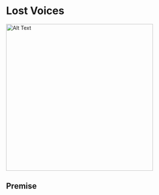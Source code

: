# Lost Voices

<img src="https://mechanicsofmagic.com/wp-content/uploads/2023/03/theme.png" alt="Alt Text" width="400" />

## Premise
